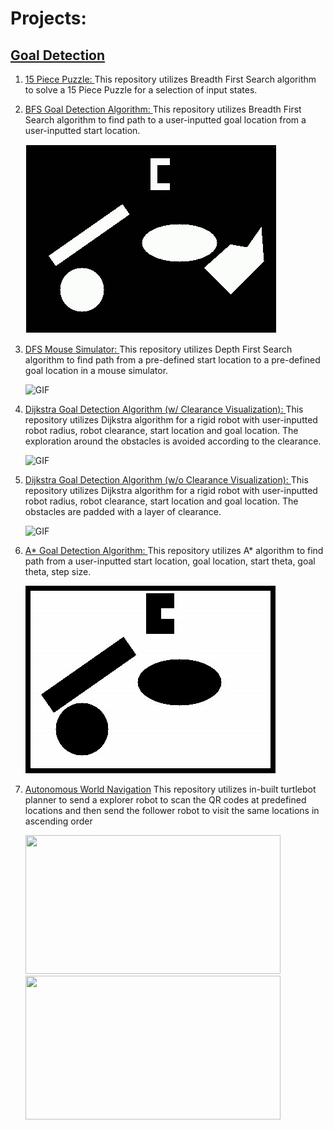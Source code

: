 <!--
- 🔭 I’m currently working on ...
- 🌱 I’m currently learning ...
- 👯 I’m looking to collaborate on ...
- 🤔 I’m looking for help with ...
- 💬 Ask me about ...
- 📫 How to reach me: ...
- 😄 Pronouns: ...
- ⚡ Fun fact: ...
-->
# Projects:

## [Goal Detection](https://github.com/stars/rpande1996/lists/goal-detection)

1. [15 Piece Puzzle: ](https://github.com/rpande1996/15_Piece_Puzzle_Solver)
This repository utilizes Breadth First Search algorithm to solve a 15 Piece Puzzle for a selection of input states.

2. [BFS Goal Detection Algorithm: ](https://github.com/rpande1996/BFS_Goal_Detection_Algorithm)
This repository utilizes Breadth First Search algorithm to find path to a user-inputted goal location from a user-inputted start location.

   ![GIF](https://github.com/rpande1996/BFS_Goal_Detection_Algorithm/blob/main/media/gif/output.gif)

3. [DFS Mouse Simulator: ](https://github.com/rpande1996/DFS_Mouse_Simulator)
This repository utilizes Depth First Search algorithm to find path from a pre-defined start location to a pre-defined goal location in a mouse simulator.

   ![GIF](https://github.com/rpande1996/DFS_Mouse_Simulator/blob/main/media/gif/Maze_3.gif)

4. [Dijkstra Goal Detection Algorithm (w/ Clearance Visualization): ](https://github.com/rpande1996/Dijkstra_Goal_Detection_Rigid)
This repository utilizes Dijkstra algorithm for a rigid robot with user-inputted robot radius, robot clearance, start location and goal location. The exploration around the obstacles is avoided according to the clearance.

   ![GIF](https://github.com/rpande1996/Dijkstra_Goal_Detection_Rigid/blob/main/media/gifs/output.gif)

5. [Dijkstra Goal Detection Algorithm (w/o Clearance Visualization): ](https://github.com/rpande1996/Dijkstra_Goal_Detection_Algorithm)
This repository utilizes Dijkstra algorithm for a rigid robot with user-inputted robot radius, robot clearance, start location and goal location. The obstacles are padded with a layer of clearance.

   ![GIF](https://github.com/rpande1996/Dijkstra_Goal_Detection_Algorithm/blob/main/media/gif/output.gif)

6. [A* Goal Detection Algorithm: ](https://github.com/rpande1996/AStar_Goal_Detection_Algorithm)
This repository utilizes A* algorithm to find path from a user-inputted start location, goal location, start theta, goal theta, step size.

   ![GIF](https://github.com/rpande1996/AStar_Goal_Detection_Algorithm/blob/main/media/gif/output.gif)

7. [Autonomous World Navigation](https://github.com/rpande1996/Autonomous_World_Navigation)
This repository utilizes in-built turtlebot planner to send a explorer robot to scan the QR codes at predefined locations and then send the follower robot to visit the same locations in ascending order

   <img src="https://github.com/rpande1996/Autonomous_World_Navigation/blob/main/media/gif/world2_rviz.gif" width="408" height="222"/>
   <img src="https://github.com/rpande1996/Autonomous_World_Navigation/blob/main/media/gif/world2_gazebo.gif" width="408" height="229.5"/>
